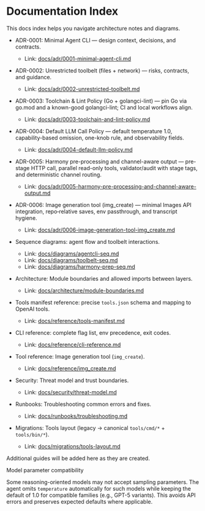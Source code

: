 # Documentation Index

This docs index helps you navigate architecture notes and diagrams.

- ADR-0001: Minimal Agent CLI — design context, decisions, and contracts.
  - Link: [docs/adr/0001-minimal-agent-cli.md](adr/0001-minimal-agent-cli.md)
- ADR-0002: Unrestricted toolbelt (files + network) — risks, contracts, and guidance.
  - Link: [docs/adr/0002-unrestricted-toolbelt.md](adr/0002-unrestricted-toolbelt.md)
- ADR-0003: Toolchain & Lint Policy (Go + golangci-lint) — pin Go via go.mod and a known-good golangci-lint; CI and local workflows align.
  - Link: [docs/adr/0003-toolchain-and-lint-policy.md](adr/0003-toolchain-and-lint-policy.md)
- ADR-0004: Default LLM Call Policy — default temperature 1.0, capability-based omission, one-knob rule, and observability fields.
  - Link: [docs/adr/0004-default-llm-policy.md](adr/0004-default-llm-policy.md)
- ADR-0005: Harmony pre-processing and channel-aware output — pre-stage HTTP call, parallel read-only tools, validator/audit with stage tags, and deterministic channel routing.
  - Link: [docs/adr/0005-harmony-pre-processing-and-channel-aware-output.md](adr/0005-harmony-pre-processing-and-channel-aware-output.md)
 - ADR-0006: Image generation tool (img_create) — minimal Images API integration, repo‑relative saves, env passthrough, and transcript hygiene.
   - Link: [docs/adr/0006-image-generation-tool-img_create.md](adr/0006-image-generation-tool-img_create.md)
- Sequence diagrams: agent flow and toolbelt interactions.
  - Link: [docs/diagrams/agentcli-seq.md](diagrams/agentcli-seq.md)
  - Link: [docs/diagrams/toolbelt-seq.md](diagrams/toolbelt-seq.md)
  - Link: [docs/diagrams/harmony-prep-seq.md](diagrams/harmony-prep-seq.md)

- Architecture: Module boundaries and allowed imports between layers.
  - Link: [docs/architecture/module-boundaries.md](architecture/module-boundaries.md)

- Tools manifest reference: precise `tools.json` schema and mapping to OpenAI tools.
  - Link: [docs/reference/tools-manifest.md](reference/tools-manifest.md)
 
 - CLI reference: complete flag list, env precedence, exit codes.
   - Link: [docs/reference/cli-reference.md](reference/cli-reference.md)

- Tool reference: Image generation tool (`img_create`).
  - Link: [docs/reference/img_create.md](reference/img_create.md)

- Security: Threat model and trust boundaries.
  - Link: [docs/security/threat-model.md](security/threat-model.md)

- Runbooks: Troubleshooting common errors and fixes.
  - Link: [docs/runbooks/troubleshooting.md](runbooks/troubleshooting.md)

- Migrations: Tools layout (legacy → canonical `tools/cmd/*` + `tools/bin/*`).
  - Link: [docs/migrations/tools-layout.md](migrations/tools-layout.md)

Additional guides will be added here as they are created.

Model parameter compatibility

Some reasoning-oriented models may not accept sampling parameters. The agent omits `temperature` automatically for such models while keeping the default of 1.0 for compatible families (e.g., GPT-5 variants). This avoids API errors and preserves expected defaults where applicable.
